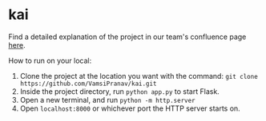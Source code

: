 # kai

Find a detailed explanation of the project in our team's confluence page [here](https://confluence.oraclecorp.com/confluence/display/DDA/TEAM+4%3A+GenAI+Hackathon+Design+Document).

How to run on your local:
1. Clone the project at the location you want with the command: 
`git clone https://github.com/VamsiPranav/kai.git`
2. Inside the project directory, run `python app.py` to start Flask.
3. Open a new terminal, and run `python -m http.server`
4. Open `localhost:8000` or whichever port the HTTP server starts on.
